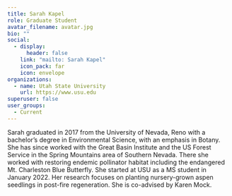 ```yaml
---
title: Sarah Kapel
role: Graduate Student
avatar_filename: avatar.jpg
bio: ""
social:
  - display:
      header: false
    link: "mailto: Sarah Kapel"
    icon_pack: far
    icon: envelope
organizations:
  - name: Utah State University
    url: https://www.usu.edu
superuser: false
user_groups:
  - Current
---
```

<!--StartFragment-->

Sarah graduated in 2017 from the University of Nevada, Reno with a bachelor’s degree in Environmental Science, with an emphasis in Botany. She has since worked with the Great Basin Institute and the US Forest Service in the Spring Mountains area of Southern Nevada. There she worked with restoring endemic pollinator habitat including the endangered Mt. Charleston Blue Butterfly. She started at USU as a MS student in January 2022. Her research focuses on planting nursery-grown aspen seedlings in post-fire regeneration. She is co-advised by Karen Mock.

<!--EndFragment-->